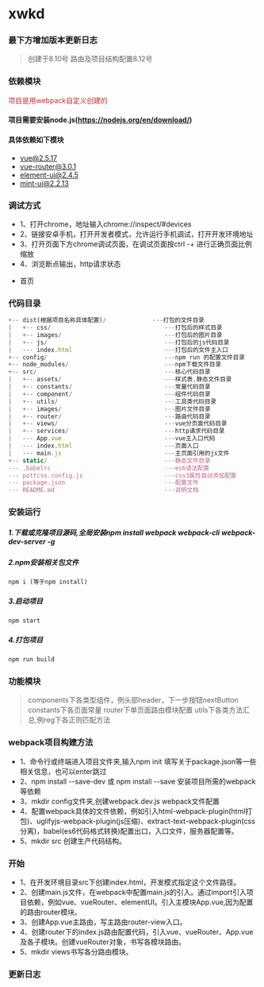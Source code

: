 # xwkd

### 最下方增加版本更新日志
> 创建于8.10号
> 路由及项目结构配置8.12号

### 依赖模块
<span style="color: rgb(184,49,47);">项目是用webpack自定义创建的</span>
#### 项目需要安装node.js(https://nodejs.org/en/download/)
#### 具体依赖如下模块
- [vue@2.5.17](https://cn.vuejs.org/)
- [vue-router@3.0.1](https://router.vuejs.org/)
- [element-ui@2.4.5](http://element-cn.eleme.io/#/zh-CN)
- [mint-ui@2.2.13](http://mint-ui.github.io/#!/zh-cn)

### 调试方式
* 1、打开chrome，地址输入chrome://inspect/#devices
* 2、链接安卓手机，打开开发者模式，允许运行手机调试，打开开发环境地址
* 3、打开页面下方chrome调试页面，在调试页面按ctrl -+ 进行正确页面比例缩放
* 4、浏览断点输出，http请求状态

- 首页

### 代码目录
```js
+-- dist(根据项目名称具体配置)/             ---打包的文件目录
|   +-- css/                                ---打包后的样式目录 
|   +-- images/                             ---打包后的图片目录
|   +-- js/                                 ---打包后的js代码目录
|   --- index.html                          ---打包后的文件主入口
+-- config/                                 ---npm run 的配置文件目录
+-- node_modules/                           ---npm下载文件目录
+-- src/                                    ---核心代码目录
|   +-- assets/                             ---样式表,静态文件目录
|   +-- constants/                          ---常量代码目录
|   +-- component/                          ---组件代码目录
|   +-- utils/                              ---工具类代码目录		
|   +-- images/                             ---图片文件目录
|   +-- router/                             ---路由代码目录
|   +-- views/                              ---vue分页面代码目录
|   +-- services/                           ---http请求代码目录
|   --- App.vue      	                    ---vue主入口代码
|   --- index.html                          ---页面入口
|   --- main.js                             ---主页面引用的js文件
+-- static/                                 ---静态文件目录
--- .babelrc                                ---es6语法配置
--- pottcss.config.js                       ---css3属性自动添加配置 
--- package.json                            ---配置文件    
--- README.md                               ---说明文档                                       
```
### 安装运行
##### 1.下载或克隆项目源码,全局安装npm install webpack webpack-cli webpack-dev-server -g
##### 2.npm安装相关包文件
```js
npm i (等于npm install)
```
##### 3.启动项目
```js
npm start
```
##### 4.打包项目
```js
npm run build
```
### 功能模块
<!--more-->
> components下各类型组件，例头部header，下一步按钮nextButton
> constants下各页面常量
> router下单页面路由模块配置
> utils下各类方法汇总,例reg下各正则匹配方法

### webpack项目构建方法
* 1、命令行或终端进入项目文件夹,输入npm init 填写关于package.json等一些相关信息，也可以enter跳过
* 2、npm install --save-dev 或 npm install --save 安装项目所需的webpack等依赖
* 3、mkdir config文件夹,创建webpack.dev.js  webpack文件配置
* 4、配置webpack具体的文件依赖，例如引入html-webpack-plugin(html打包)、uglifyjs-webpack-plugin(js压缩)、extract-text-webpack-plugin(css分离)，babel(es6代码格式转换)配置出口，入口文件，服务器配置等。
* 5、mkdir src 创建生产代码结构。

### 开始
* 1、在开发环境目录src下创建index.html，开发模式指定这个文件路径。
* 2、创建main.js文件，在webpack中配置main.js的引入。通过import引入项目依赖，例如vue、vueRouter、elementUI。引入主模块App.vue,因为配置的路由router模块。
* 3、创建App.vue主路由，写主路由router-view入口。
* 4、创建router下的index.js路由配置代码，引入vue、vueRouter、App.vue及各子模块。创建vueRouter对象，书写各模块路由。
* 5、mkdir views书写各分路由模块。

### 更新日志

